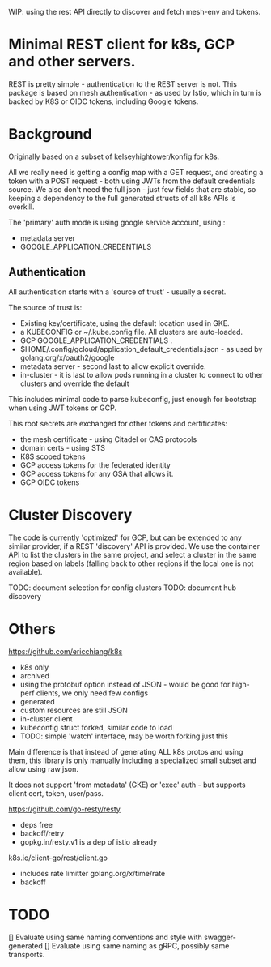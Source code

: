 WIP: using the rest API directly to discover and fetch mesh-env and tokens.

# Minimal REST client for k8s, GCP and other servers.

REST is pretty simple - authentication to the REST server is not.
This package is based on mesh authentication - as used by Istio, which
in turn is backed by K8S or OIDC tokens, including Google tokens.


# Background

Originally based on a subset of kelseyhightower/konfig for k8s.

All we really need is getting a config map with a GET request, and creating a token with a POST request - both using
JWTs from the default credentials source. We also don't need the full json - just few fields that are stable, so keeping
a dependency to the full generated structs of all k8s APIs is overkill.

The 'primary' auth mode is using google service account, using :
- metadata server
- GOOGLE_APPLICATION_CREDENTIALS

## Authentication

All authentication starts with a 'source of trust' - usually a secret.

The source of trust is:
- Existing key/certificate, using the default location used in GKE.
- a KUBECONFIG or ~/.kube.config file. All clusters are auto-loaded.
- GCP GOOGLE_APPLICATION_CREDENTIALS . 
- $HOME/.config/gcloud/application_default_credentials.json - as used by golang.org/x/oauth2/google
- metadata server - second last to allow explicit override.
- in-cluster - it is last to allow pods running in a cluster to connect to other clusters and 
  override the default

This includes minimal code to parse kubeconfig, just enough for bootstrap when using
JWT tokens or GCP.

This root secrets are exchanged for other tokens and certificates:
- the mesh certificate - using Citadel or CAS protocols
- domain certs - using STS
- K8S scoped tokens
- GCP access tokens for the federated identity
- GCP access tokens for any GSA that allows it.
- GCP OIDC tokens


# Cluster Discovery

The code is currently 'optimized' for GCP, but can be extended to any similar provider, if a REST 'discovery' API is
provided. We use the container API to list the clusters in the same project, and select a cluster in the same region
based on labels (falling back to other regions if the local one is not available).

TODO: document selection for config clusters
TODO: document hub discovery

#  Others

https://github.com/ericchiang/k8s
- k8s only
- archived
- using the protobuf option instead of JSON - would be good for high-perf clients, we only need few configs
- generated
- custom resources are still JSON
- in-cluster client 
- kubeconfig struct forked, similar code to load
- TODO: simple 'watch' interface, may be worth forking just this

Main difference is that instead of generating ALL k8s protos and using them, this
library is only manually including a specialized small subset and allow using raw json.

It does not support 'from metadata' (GKE) or 'exec' auth - but supports client cert, token, user/pass.

https://github.com/go-resty/resty
- deps free
- backoff/retry
- gopkg.in/resty.v1 is a dep of istio already

k8s.io/client-go/rest/client.go
- includes rate limitter golang.org/x/time/rate
- backoff


# TODO

[] Evaluate using same naming conventions and style with swagger-generated
[] Evaluate using same naming as gRPC, possibly same transports.
